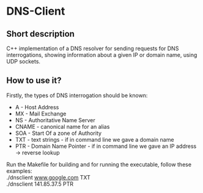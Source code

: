 # DNS-Client
## Short description
C++ implementation of a DNS resolver for sending requests for DNS interrogations, showing information about a given IP or domain name, using UDP sockets.

## How to use it?

Firstly, the types of DNS interrogation should be known:
- A - Host Address
- MX - Mail Exchange
- NS - Authoritative Name Server
- CNAME - canonical name for an alias
- SOA - Start Of a zone of Authority
- TXT - text strings - if in command line we gave a domain name
- PTR - Domain Name Pointer - if in command line we gave an IP address -> reverse lookup    

Run the Makefile for building and for running the executable, follow these examples:  
./dnsclient www.google.com TXT  
./dnsclient 141.85.37.5 PTR  
